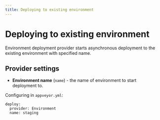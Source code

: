 ```yaml
---
title: Deploying to existing environment
---
```


# Deploying to existing environment

Environment deployment provider starts asynchronous deployment to the existing environment with specified name.

## Provider settings

* **Environment name** (`name`) - the name of environment to start deployment to.

Configuring in `appveyor.yml`:

    deploy:
      provider: Environment
      name: staging